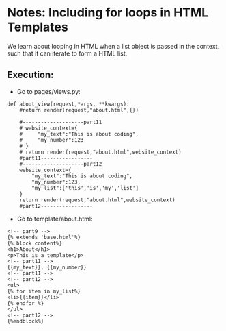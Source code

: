 # Notes: Including for loops in HTML Templates

We learn about looping in HTML when a list object is passed in the context, such that it can iterate to form a HTML list.

## Execution:
- Go to pages/views.py:
```
def about_view(request,*args, **kwargs):
    #return render(request,"about.html",{})
    
    #--------------------part11
    # website_context={
    #     "my_text":"This is about coding",
    #     "my_number":123
    # }
    # return render(request,"about.html",website_context)
    #part11-----------------
    #--------------------part12
    website_context={
        "my_text":"This is about coding",
        "my_number":123,
        "my_list":['this','is','my','list']
    }
    return render(request,"about.html",website_context)
    #part12-----------------
```
- Go to template/about.html:
```
<!-- part9 -->
{% extends 'base.html'%}
{% block content%}
<h1>About</h1>
<p>This is a template</p>
<!-- part11 -->
{{my_text}}, {{my_number}}
<!-- part11 -->
<!-- part12 -->
<ul>
{% for item in my_list%}
<li>{{item}}</li>
{% endfor %}
</ul>
<!-- part12 -->
{%endblock%}
```